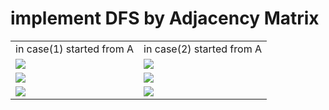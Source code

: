 # implement DFS by Adjacency Matrix

<table>
    <tr>
        <td>in case(1) started from A</td>
        <td>in case(2) started from A</td>
    </tr>
    <tr>
        <td><img src="https://user-images.githubusercontent.com/93032154/143779805-682229ac-f7c6-47c3-bcf7-4217b752b89b.png"> </td>
        <td><img src="https://user-images.githubusercontent.com/93032154/146177929-de24f9eb-e1dc-4cd9-b4c2-761d77a9dbf5.png"> </td>
    </tr>
    <tr>
        <td> <img src="https://user-images.githubusercontent.com/93032154/143780358-febfacc3-8d89-4fac-91cd-76af95fc6a4b.png"> </td>
        <td> <img src="https://user-images.githubusercontent.com/93032154/146179141-3908ffc5-a196-4617-a5d1-48e9623db3a5.png"> </td>
    </tr>
    <tr>
        <td> <img src="https://user-images.githubusercontent.com/93032154/146178461-0347eb58-739b-4c89-8bb1-34b51a375c8c.png"> </td>
        <td> <img src="https://user-images.githubusercontent.com/93032154/146179151-12ea5ee4-eb02-40ff-959f-81c11108fec2.png"> </td>
    </tr>
</table>    

